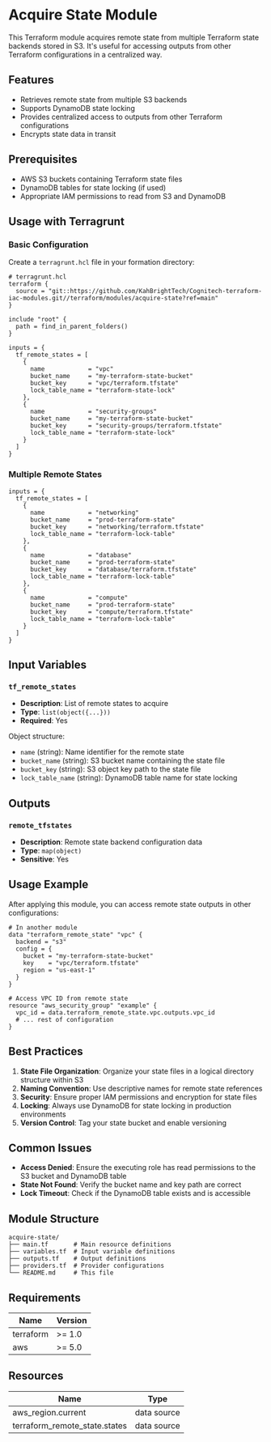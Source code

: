 # Acquire State Module

This Terraform module acquires remote state from multiple Terraform state backends stored in S3. It's useful for accessing outputs from other Terraform configurations in a centralized way.

## Features

- Retrieves remote state from multiple S3 backends
- Supports DynamoDB state locking
- Provides centralized access to outputs from other Terraform configurations
- Encrypts state data in transit

## Prerequisites

- AWS S3 buckets containing Terraform state files
- DynamoDB tables for state locking (if used)
- Appropriate IAM permissions to read from S3 and DynamoDB

## Usage with Terragrunt

### Basic Configuration
Create a `terragrunt.hcl` file in your formation directory:

```hcl
# terragrunt.hcl
terraform {
  source = "git::https://github.com/KahBrightTech/Cognitech-terraform-iac-modules.git//terraform/modules/acquire-state?ref=main"
}

include "root" {
  path = find_in_parent_folders()
}

inputs = {
  tf_remote_states = [
    {
      name            = "vpc"
      bucket_name     = "my-terraform-state-bucket"
      bucket_key      = "vpc/terraform.tfstate"
      lock_table_name = "terraform-state-lock"
    },
    {
      name            = "security-groups"
      bucket_name     = "my-terraform-state-bucket"
      bucket_key      = "security-groups/terraform.tfstate"
      lock_table_name = "terraform-state-lock"
    }
  ]
}
```

### Multiple Remote States

```hcl
inputs = {
  tf_remote_states = [
    {
      name            = "networking"
      bucket_name     = "prod-terraform-state"
      bucket_key      = "networking/terraform.tfstate"
      lock_table_name = "terraform-lock-table"
    },
    {
      name            = "database"
      bucket_name     = "prod-terraform-state"
      bucket_key      = "database/terraform.tfstate"
      lock_table_name = "terraform-lock-table"
    },
    {
      name            = "compute"
      bucket_name     = "prod-terraform-state"
      bucket_key      = "compute/terraform.tfstate"
      lock_table_name = "terraform-lock-table"
    }
  ]
}
```

## Input Variables

### `tf_remote_states`

- **Description**: List of remote states to acquire
- **Type**: `list(object({...}))`
- **Required**: Yes

Object structure:

- `name` (string): Name identifier for the remote state
- `bucket_name` (string): S3 bucket name containing the state file
- `bucket_key` (string): S3 object key path to the state file
- `lock_table_name` (string): DynamoDB table name for state locking

## Outputs

### `remote_tfstates`

- **Description**: Remote state backend configuration data
- **Type**: `map(object)`
- **Sensitive**: Yes

## Usage Example

After applying this module, you can access remote state outputs in other configurations:

```hcl
# In another module
data "terraform_remote_state" "vpc" {
  backend = "s3"
  config = {
    bucket = "my-terraform-state-bucket"
    key    = "vpc/terraform.tfstate"
    region = "us-east-1"
  }
}

# Access VPC ID from remote state
resource "aws_security_group" "example" {
  vpc_id = data.terraform_remote_state.vpc.outputs.vpc_id
  # ... rest of configuration
}
```

## Best Practices

1. **State File Organization**: Organize your state files in a logical directory structure within S3
2. **Naming Convention**: Use descriptive names for remote state references
3. **Security**: Ensure proper IAM permissions and encryption for state files
4. **Locking**: Always use DynamoDB for state locking in production environments
5. **Version Control**: Tag your state bucket and enable versioning

## Common Issues

- **Access Denied**: Ensure the executing role has read permissions to the S3 bucket and DynamoDB table
- **State Not Found**: Verify the bucket name and key path are correct
- **Lock Timeout**: Check if the DynamoDB table exists and is accessible

## Module Structure

```text
acquire-state/
├── main.tf       # Main resource definitions
├── variables.tf  # Input variable definitions
├── outputs.tf    # Output definitions
├── providers.tf  # Provider configurations
└── README.md     # This file
```

## Requirements

| Name | Version |
|------|---------|
| terraform | >= 1.0 |
| aws | >= 5.0 |

## Resources

| Name | Type |
|------|------|
| aws_region.current | data source |
| terraform_remote_state.states | data source |
